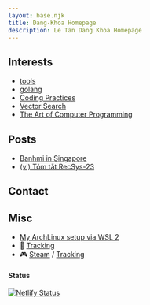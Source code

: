 ```yaml
---
layout: base.njk
title: Dang-Khoa Homepage
description: Le Tan Dang Khoa Homepage
---
```


## Interests

- [tools](/tools/)
- [golang](/golang/)
- [Coding Practices](/lora/)
- [Vector Search](https://github.com/dangkhoasdc/awesome-vector-database)
- [The Art of Computer Programming](https://github.com/dangkhoasdc/taocp)

## Posts
- [Banhmi in Singapore](/banhmi_sg/)
- [(vi) Tóm tắt RecSys-23](/recsys23/)

## Contact

## Misc

- [My ArchLinux setup via WSL 2](https://gist.github.com/dangkhoasdc/ef5047b43359b73fd5a2299aa0a07b5e)
- 📖 [Tracking](https://trello.com/b/vcIzCSFj/reading-pipe)
- 🎮 [Steam](https://steamcommunity.com/profiles/76561198324160552/) / [Tracking](https://trello.com/b/o2ld2pnH)

#### Status

[![Netlify Status](https://api.netlify.com/api/v1/badges/d21a8e3b-2fea-4483-9340-c6af6107083c/deploy-status)](https://app.netlify.com/sites/venerable-piroshki-cc60e8/deploys)
